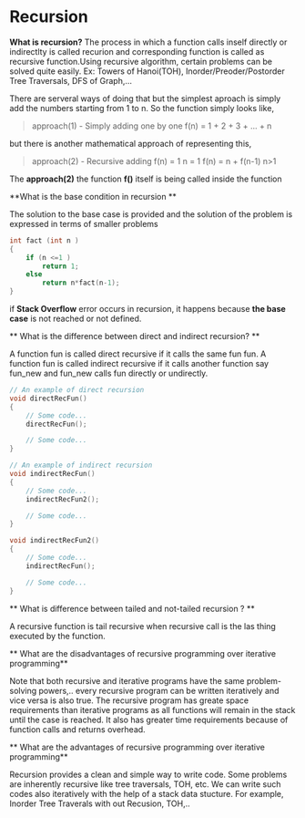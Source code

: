 # Recursion


**What is recursion?**
The process in which a function calls inself directly or indirectlty is called
recurion and corresponding function is called as recursive function.Using
recursive algorithm, certain problems can be solved quite easily. Ex: Towers of
Hanoi(TOH), Inorder/Preoder/Postorder Tree Traversals, DFS of Graph,...

There are serveral ways of doing that but the simplest aproach is simply add the
numbers starting from 1 to n. So the function simply looks like,

> approach(1) - Simply adding one by one 
> f(n) = 1 + 2 + 3 + ... + n

but there is another mathematical approach of representing this,

> approach(2) - Recursive adding
> f(n) = 1      n = 1
> f(n) = n + f(n-1) n>1

The **approach(2)** the function **f()** itself is being called inside the function


**What is the base condition in recursion **

The solution to the base case is provided and the solution of the problem is expressed
in terms of smaller problems

```cpp
int fact (int n )
{
    if (n <=1 )
        return 1;
    else 
        return n*fact(n-1);
}
```

if **Stack Overflow** error occurs in recursion, it happens because **the base case** is 
not reached or not defined.

** What is the difference between direct and indirect recursion? **

A function fun is called direct recursive if it calls the same fun fun. A function
fun is called indirect recursive if it calls another function say fun_new and fun_new 
calls fun directly or undirectly. 

```cpp
// An example of direct recursion
void directRecFun()
{
    // Some code...
    directRecFun();

    // Some code...
}

// An example of indirect recursion
void indirectRecFun()
{
    // Some code...
    indirectRecFun2();

    // Some code...
}

void indirectRecFun2()
{
    // Some code...
    indirectRecFun();

    // Some code...
}
```
** What is difference between tailed and not-tailed recursion ? **

A recursive function is tail recursive when recursive call is the las thing executed 
by the function. 


** What are the disadvantages of recursive programming over iterative programming**

Note that both recursive and iterative programs have the same problem-solving
powers,.. every recursive program can be written iteratively and vice versa is 
also true. The recursive program has greate space requirements than iterative 
programs as all functions will remain in the stack until the case is reached.
It also has greater time requirements because of function calls and returns overhead.

** What are the advantages of recursive programming over iterative programming**

Recursion provides a clean and simple way to write code. Some problems are inherently
recursive like tree traversals, TOH, etc. We can write such codes also iteratively with the 
help of a stack data stucture. For example, Inorder Tree Traverals with out Recusion, 
TOH,..


